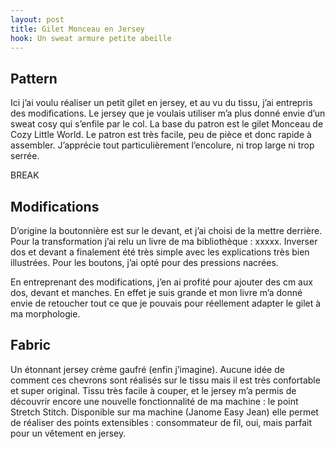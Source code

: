 ```yaml
---
layout: post
title: Gilet Monceau en Jersey
hook: Un sweat armure petite abeille
---
```


## Pattern

Ici j’ai voulu réaliser un petit gilet en jersey, et au vu du tissu, j’ai entrepris des modifications. Le jersey que je voulais utiliser m’a plus donné envie d’un sweat cosy qui s’enfile par le col. La base du patron est le gilet Monceau de Cozy Little World. Le patron est très facile, peu de pièce et donc rapide à assembler. J’apprécie tout particulièrement l’encolure, ni trop large ni trop serrée.

BREAK


## Modifications

D’origine la boutonnière est sur le devant, et j’ai choisi de la mettre derrière. Pour la transformation j’ai relu un livre de ma bibliothèque : xxxxx. Inverser dos et devant a finalement été très simple avec les explications très bien illustrées. Pour les boutons, j’ai opté pour des pressions nacrées.

En entreprenant des modifications, j’en ai profité pour ajouter des cm aux dos, devant et manches. En effet je suis grande et mon livre m’a donné envie de retoucher tout ce que je pouvais pour réellement adapter le gilet à ma morphologie.



## Fabric

Un étonnant jersey crème gaufré (enfin j’imagine). Aucune idée de comment ces chevrons sont réalisés sur le tissu mais il est très confortable et super original. Tissu très facile à couper, et le jersey m’a permis de découvrir encore une nouvelle fonctionnalité de ma machine : le point Stretch Stitch. Disponible sur ma machine (Janome Easy Jean) elle permet de réaliser des points extensibles : consommateur de fil, oui, mais parfait pour un vêtement en jersey.
